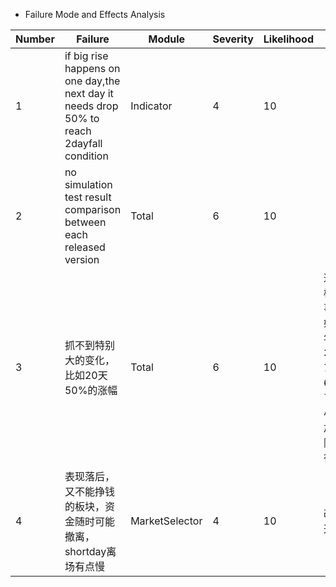 - Failure Mode and Effects Analysis

|Number|Failure|Module|Severity|Likelihood|Plan|Do|Check|Act|
|---|---|---|---|---|---|---|---|---|
|1|if big rise happens on one day,the next day it needs drop 50% to reach 2dayfall condition|Indicator|4|10|||||
|2|no simulation test result comparison between each released version|Total|6|10|||||
|3|抓不到特别大的变化，比如20天50%的涨幅|Total|6|10|这是小概率的事件，如果每年涨30%，7年就6倍了。为小概率加大风险不值得|None|||
|4|表现落后，又不能挣钱的板块，资金随时可能撤离，shortday离场有点慢|MarketSelector|4|10|改进并追踪|Ver.159|有效次数: 1 无效次数: 0||
